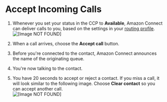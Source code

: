 # Accept Incoming Calls<a name="work-with-calls"></a>

1. Whenever you set your status in the CCP to **Available**, Amazon Connect can deliver calls to you, based on the settings in your [routing profile](routing-profiles.md)\.  
![\[Image NOT FOUND\]](http://docs.aws.amazon.com/connect/latest/adminguide/images/incoming-call-ccp2.png)

1. When a call arrives, choose the **Accept call** button\. 

1. Before you're connected to the contact, Amazon Connect announces the name of the originating queue\. 

1. You're now talking to the contact\. 

1. You have 20 seconds to accept or reject a contact\. If you miss a call, it will look similar to the following image\. Choose **Clear contact** so you can accept another call\.   
![\[Image NOT FOUND\]](http://docs.aws.amazon.com/connect/latest/adminguide/images/missed-call-banner.png)